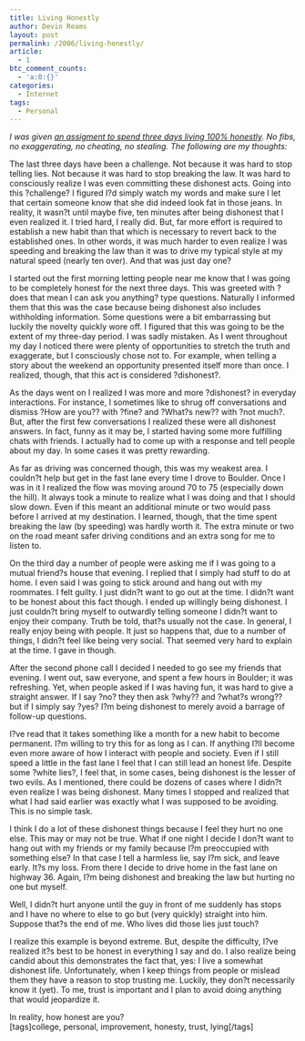 ```yaml
---
title: Living Honestly
author: Devin Reams
layout: post
permalink: /2006/living-honestly/
article:
  - 1
btc_comment_counts:
  - 'a:0:{}'
categories:
  - Internet
tags:
  - Personal
---
```

*I was given [an assigment to spend three days living 100% honestly][1]. No fibs, no exaggerating, no cheating, no stealing. The following are my thoughts:*

The last three days have been a challenge. Not because it was hard to stop telling lies. Not because it was hard to stop breaking the law. It was hard to consciously realize I was even committing these dishonest acts. Going into this ?challenge? I figured I?d simply watch my words and make sure I let that certain someone know that she did indeed look fat in those jeans. In reality, it wasn?t until maybe five, ten minutes after being dishonest that I even realized it. I tried hard, I really did. But, far more effort is required to establish a new habit than that which is necessary to revert back to the established ones. In other words, it was much harder to even realize I was speeding and breaking the law than it was to drive my typical style at my natural speed (nearly ten over). And that was just day one?

I started out the first morning letting people near me know that I was going to be completely honest for the next three days. This was greeted with ?does that mean I can ask you anything? type questions. Naturally I informed them that this was the case because being dishonest also includes withholding information. Some questions were a bit embarrassing but luckily the novelty quickly wore off. I figured that this was going to be the extent of my three-day period. I was sadly mistaken. As I went throughout my day I noticed there were plenty of opportunities to stretch the truth and exaggerate, but I consciously chose not to. For example, when telling a story about the weekend an opportunity presented itself more than once. I realized, though, that this act is considered ?dishonest?.

As the days went on I realized I was more and more ?dishonest? in everyday interactions. For instance, I sometimes like to shrug off conversations and dismiss ?How are you?? with ?fine? and ?What?s new?? with ?not much?. But, after the first few conversations I realized these were all dishonest answers. In fact, funny as it may be, I started having some more fulfilling chats with friends. I actually had to come up with a response and tell people about my day. In some cases it was pretty rewarding.

As far as driving was concerned though, this was my weakest area. I couldn?t help but get in the fast lane every time I drove to Boulder. Once I was in it I realized the flow was moving around 70 to 75 (especially down the hill). It always took a minute to realize what I was doing and that I should slow down. Even if this meant an additional minute or two would pass before I arrived at my destination. I learned, though, that the time spent breaking the law (by speeding) was hardly worth it. The extra minute or two on the road meant safer driving conditions and an extra song for me to listen to.

On the third day a number of people were asking me if I was going to a mutual friend?s house that evening. I replied that I simply had stuff to do at home. I even said I was going to stick around and hang out with my roommates. I felt guilty. I just didn?t want to go out at the time. I didn?t want to be honest about this fact though. I ended up willingly being dishonest. I just couldn?t bring myself to outwardly telling someone I didn?t want to enjoy their company. Truth be told, that?s usually not the case. In general, I really enjoy being with people. It just so happens that, due to a number of things, I didn?t feel like being very social. That seemed very hard to explain at the time. I gave in though.

After the second phone call I decided I needed to go see my friends that evening. I went out, saw everyone, and spent a few hours in Boulder; it was refreshing. Yet, when people asked if I was having fun, it was hard to give a straight answer. If I say ?no? they then ask ?why?? and ?what?s wrong?? but if I simply say ?yes? I?m being dishonest to merely avoid a barrage of follow-up questions.

I?ve read that it takes something like a month for a new habit to become permanent. I?m willing to try this for as long as I can. If anything I?ll become even more aware of how I interact with people and society. Even if I still speed a little in the fast lane I feel that I can still lead an honest life. Despite some ?white lies?, I feel that, in some cases, being dishonest is the lesser of two evils. As I mentioned, there could be dozens of cases where I didn?t even realize I was being dishonest. Many times I stopped and realized that what I had said earlier was exactly what I was supposed to be avoiding. This is no simple task.

I think I do a lot of these dishonest things because I feel they hurt no one else. This may or may not be true. What if one night I decide I don?t want to hang out with my friends or my family because I?m preoccupied with something else? In that case I tell a harmless lie, say I?m sick, and leave early. It?s my loss. From there I decide to drive home in the fast lane on highway 36. Again, I?m being dishonest and breaking the law but hurting no one but myself.

Well, I didn?t hurt anyone until the guy in front of me suddenly has stops and I have no where to else to go but (very quickly) straight into him. Suppose that?s the end of me. Who lives did those lies just touch?

I realize this example is beyond extreme. But, despite the difficulty, I?ve realized it?s best to be honest in everything I say and do. I also realize being candid about this demonstrates the fact that, yes: I live a somewhat dishonest life. Unfortunately, when I keep things from people or mislead them they have a reason to stop trusting me. Luckily, they don?t necessarily know it (yet). To me, trust is important and I plan to avoid doing anything that would jeopardize it.

In reality, how honest are you?  
[tags]college, personal, improvement, honesty, trust, lying[/tags]

 [1]: http://devinreams.com/2006/03/03/honesty-challenge/